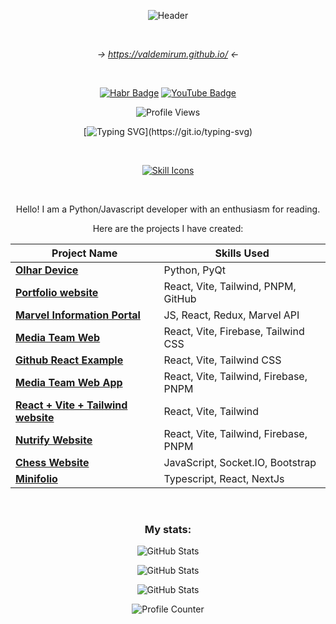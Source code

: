 
<div align="center">
  
![Header](https://images.weserv.nl/?url=avatars.githubusercontent.com/u/116607327&w=200&h=200&fit=cover&mask=circle&maxage=7d) 

<br>

*-> https://valdemirum.github.io/ <-*

<br>

[![Habr Badge](https://img.shields.io/badge/HABR%20Career-blue?style=for-the-badge&logo=habr&logoColor=white)](https://career.habr.com/incongnitohacker)
[![YouTube Badge](https://img.shields.io/badge/YouTube-red?style=for-the-badge&logo=youtube&logoColor=white)](https://www.youtube.com/@LabyrinthineStudios)

![Profile Views](https://komarev.com/ghpvc/?username=marsianjohncarter&style=flat-square&color=blue)

[![Typing SVG](https://readme-typing-svg.demolab.com?font=Space+Mono&size=19&pause=1000&color=F74D4D&center=true&vCenter=true&width=600&lines=Welcome!;My+name+is+Gleb+and+I+categorize+myself;as+a+web+developer;Though+I+also+know+Python.)](https://git.io/typing-svg)

<br>

[![Skill Icons](https://skillicons.dev/icons?i=html,css,js,ts,py,bootstrap,jquery,babel,react,nextjs,webpack,flask,sklearn,regex,nodejs,git,postman,codepen,replit,github,stackoverflow,vscode,ubuntu,linux,npm,pnpm,vite,tailwind,tensorflow&perline=8)](https://skillicons.dev)

<br>

Hello! I am a Python/Javascript developer with an enthusiasm for reading.

Here are the projects I have created:

| **Project Name**                                            | **Skills Used**                                                                 |
|------------------------------------------------------------|---------------------------------------------------------------------------------|
| [**Olhar Device**](https://olhar.media/) | Python, PyQt |
| [**Portfolio website**](https://valdemirum.github.io) | React, Vite, Tailwind, PNPM, GitHub |
| [**Marvel Information Portal**](https://marvel-information-portal-2qnc.vercel.app/) | JS, React, Redux, Marvel API |
| [**Media Team Web**](https://github.com/marsianjohncarter/Media-Team-Web-Firebase) | React, Vite, Firebase, Tailwind CSS |
| [**Github React Example**](https://github.com/marsianjohncarter/github-react-example) | React, Vite, Tailwind CSS |
| [**Media Team Web App**](https://gabc-media-team.web.app/) | React, Vite, Tailwind, Firebase, PNPM |
| [**React + Vite + Tailwind website**](https://github.com/marsianjohncarter/github-react-example) | React, Vite, Tailwind |
| [**Nutrify Website**](https://nutrify-preview.web.app/) | React, Vite, Tailwind, Firebase, PNPM |
| [**Chess Website**](https://chess-website-completed.onrender.com/) | JavaScript, Socket.IO, Bootstrap |
| [**Minifolio**](https://minifolio-snowy.vercel.app/) | Typescript, React, NextJs |

<br>

### My stats:

![GitHub Stats](https://github-readme-stats.vercel.app/api?username=valdemirum&theme=react&show_icons=true&hide_border=true&count_private=true)

![GitHub Stats](https://github-readme-stats.vercel.app/api/top-langs/?username=valdemirum&theme=react&show_icons=true&hide_border=true&layout=compact)

![GitHub Stats](https://github-readme-streak-stats.herokuapp.com/?user=valdemirum&theme=react&hide_border=true)



![Profile Counter](https://profile-counter.glitch.me/{marsianjohncarter}/count.svg)

</div>
